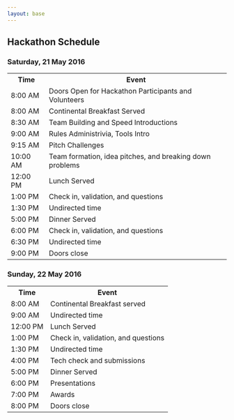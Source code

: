 ```yaml
---
layout: base 
---
```


<section id="schedule">
    <div class="container">
        <div class="page-header">
        <h2>Hackathon Schedule</h2>
        <h3>Saturday, 21 May 2016</h3>
    </div>

<table class="table">
    <tbody>
        <tr>
            <th>Time</th>
            <th>Event</th>
        </tr>
        <tr >
            <td>8:00 AM</td>
            <td>Doors Open for Hackathon Participants and Volunteers</td>
        </tr>
        <tr class="info">
            <td>8:00 AM</td>
            <td>Continental Breakfast Served</td>
        </tr>
        <tr class="success">
            <td>8:30 AM</td>
            <td>Team Building and Speed Introductions</td>
        </tr>
        <tr>
            <td>9:00 AM</td>
            <td>Rules Administrivia, Tools Intro</td>
        </tr>
        <tr>
            <td>9:15 AM</td>
            <td>Pitch Challenges</td>
        </tr>
        <tr>
            <td>10:00 AM</td>
            <td>Team formation, idea pitches, and breaking down problems</td>
        </tr>
        <tr class="info">
            <td>12:00 PM</td>
            <td>Lunch Served</td>
        </tr>
        <tr>
            <td>1:00 PM</td>
            <td>Check in, validation, and questions</td>
        </tr>
        <tr class="success">
            <td>1:30 PM</td>
            <td>Undirected time</td>
        </tr>
        <tr class="info">
            <td>5:00 PM</td>
            <td>Dinner Served</td>
        </tr>
        <tr>
            <td>6:00 PM</td>
            <td>Check in, validation, and questions</td>
        </tr>
        <tr class="success">
            <td>6:30 PM</td>
            <td>Undirected time</td>
        </tr>
        <tr class="warning">
            <td>9:00 PM</td>
            <td>Doors close</td>
        </tr>
    </tbody>
</table>

<h3>Sunday, 22 May 2016</h3>
<table class="table">
    <tbody>
        <tr>
            <th>Time</th>
            <th>Event</th>
        </tr>
        <tr class="info">
            <td>8:00 AM</td>
            <td>Continental Breakfast served</td>
        </tr>
        <tr class="success">
            <td>9:00 AM</td>
            <td>Undirected time</td>
        </tr>
        <tr class="info">
            <td>12:00 PM</td>
            <td>Lunch Served</td>
        </tr>
        <tr>
            <td>1:00 PM</td>
            <td>Check in, validation, and questions</td>
        </tr>
        <tr class="success">
            <td>1:30 PM</td>
            <td>Undirected time</td>
        </tr>
        <tr>
            <td>4:00 PM</td>
            <td>Tech check and submissions</td>
        </tr>
        <tr class="info">
            <td>5:00 PM</td>
            <td>Dinner Served</td>
        </tr>
        <tr>
            <td>6:00 PM</td>
            <td>Presentations</td>
        </tr>
        <tr>
            <td>7:00 PM</td>
            <td>Awards</td>
        </tr>
        <tr class="warning">
            <td>8:00 PM</td>
            <td>Doors close</td>
        </tr>
    </tbody>
</table>
</div>
</section>
